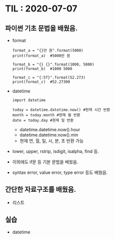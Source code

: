 # TIL : 2020-07-07

## 파이썬 기초 문법을 배웠음.
* format
    ```
    format_a = "{}만 원".format(5000)
    print(format_a)  #5000만 원

    format_b = "{} {}".format(1000, 5000)
    print(format_b)  #1000 5000

    format_c = "{:5f}".format(52.273)
    print(format_c)  #52.27300
    ```

* datetime
    ```
    import datetime
    
    today = datetime.datetime.now() #현재 시간 반환
    month = today.month #현재 월 반환
    date = today.day #현재 일 반환
    ```
    - datetime.datetime.now().hour
    - datetime.datetime.now().min
    - 현재 연, 월, 일, 시, 분, 초 반환 가능

* lower, upper, rstrip, isdigit, isalpha, find 등.
* 이외에도 if문 등 기본 문법을 배웠음.
* syntax error, value error, type error 등도 배웠음.

## 간단한 자료구조를 배웠음.
* 리스트

## 실습
* datetime